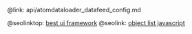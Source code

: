 @link: api/atomdataloader_datafeed_config.md

@seolinktop: [best ui framework](https://webix.com)
@seolink: [object list javascript](https://webix.com/widget/list/)
